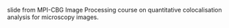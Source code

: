 slide from MPI-CBG Image Processing course on quantitative colocalisation analysis for microscopy images.
